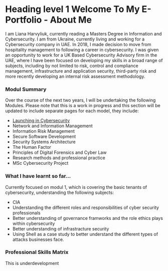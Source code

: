 # Heading level 1 Welcome To My E-Portfolio - About Me 

I am Liana Harvyliuk, currently reading a Masters Degree in Information and Cybersecurity. I am from Ukraine, currently living and working for a Cybersecurity company in UAE.
In 2018, I made decision to move from hospitality management to following a career in cybersecurity. I was given an opportunity to work for a UK Based Cybersecurity Advisory
firm in the UAE, where I have been focused on developing my skills in a broad range of subjects, including by not limited to risk, control and compliance management,
infrastructure and application security, third-party risk and more recently developing an internal risk assessment methodology.  


### Modul Summary 
Over the course of the next two years, I will be undertaking the following Modules. Please note that this is a work in progress and this section will be updated to include separate pages for each model, they include:

- [Launching in Cybersecurity](Liana-Cybersecurity-MsC/docs/ln)
- Network and Information Management 
- Information Risk Management 
- Secure Software Development 
- Security Systems Architecture 
- The Human Factor 
- Principles of Digital Forensics and Cyber Law 
- Research methods and professional practice 
- MSc Cybersecurity Project 

### What I have learnt so far...

Currently focused on modul 1, which is covering the basic tenants of cybersecurity, understanding the following subjects: 
- CIA 
- Understanding the different roles and responsibilities of cyber security professionals 
- Better understanding of governance framworks and the role ethics plays within cybersecurity 
- Better understanding of infrastracture security 
- Using Shell as a case study to better understand the different types of attacks businesses face.

### Professional Skills Matrix 

This is underdevelopment 
